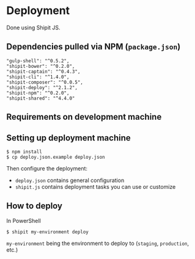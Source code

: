 # Deployment

Done using Shipit JS.

## Dependencies pulled via NPM (`package.json`)

```
"gulp-shell": "^0.5.2",
"shipit-bower": "^0.2.0",
"shipit-captain": "^0.4.3",
"shipit-cli": "^1.4.0",
"shipit-composer": "^0.0.5",
"shipit-deploy": "^2.1.2",
"shipit-npm": "^0.2.0",
"shipit-shared": "^4.4.0"
```

## Requirements on development machine

<TO BE DETAILLED>

## Setting up deployment machine

```
$ npm install
$ cp deploy.json.example deploy.json
```

Then configure the deployment:
 
 - `deploy.json` contains general configuration
 - `shipit.js` contains deployment tasks you can use or customize

## How to deploy

In PowerShell

```
$ shipit my-environment deploy 
```

`my-environment` being the environment to deploy to (`staging`, `production`, etc.) 